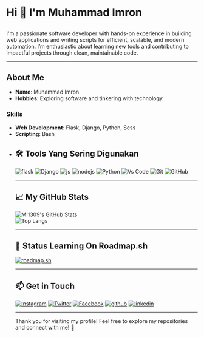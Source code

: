 <!-- Introduction -->
# Hi 👋 I'm Muhammad Imron
##
I'm a passionate software developer with hands-on experience in building web applications and writing scripts for efficient, scalable, and modern automation. I’m enthusiastic about learning new tools and contributing to impactful projects through clean, maintainable code.

---

<!-- Bio -->
## About Me  
- **Name**: Muhammad Imron  
- **Hobbies**: Exploring software and tinkering with technology
  
<!-- ![availability](https://img.shields.io/badge/Freelance-Available-brightgreen?style=flat-square) -->

### Skills  
- **Web Development**: Flask, Django, Python, Scss
- **Scripting**: Bash
- <!--**Data Science**: Python, Pandas, Machine Learning   

---

<!-- Tools -->
## 🛠 Tools Yang Sering Digunakan
![flask](https://img.shields.io/badge/-Flask-FFFFFF?style=flat-square&logo=flask&logoColor=black)
![Django](https://img.shields.io/badge/-Django-0b0b0b?style=flat-square&logo=django&logoColor=green)
![js](https://img.shields.io/badge/-JavaScript-FFFFFF?style=flat-square&logo=javascript&logoColor=yellow)
![nodejs](https://img.shields.io/badge/-NodeJs-FFFFFF?style=flat-square&logo=node.js&logoColor=green)
![Python](https://img.shields.io/badge/-Python-3776AB?style=flat-square&logo=python&logoColor=white)
![Vs Code](https://img.shields.io/badge/-VS%20Code-007ACC?style=flat-square&logo=visual-studio-code&logoColor=white)
![Git](https://img.shields.io/badge/-Git-FFFFF0?style=flat-square&logo=git)
![GitHub](https://img.shields.io/badge/-Github-0b0b0b?style=flat-square&logo=github)

---

<!-- GitHub Stats -->
## 📈 My GitHub Stats  
![MI1309's GitHub Stats](https://github-readme-stats.vercel.app/api?username=mi1309&show_icons=true&hide_title=true&theme=radical)  
![Top Langs](https://github-readme-stats.vercel.app/api/top-langs/?username=mi1309&layout=compact&theme=radical)

---

<!-- Top Repositories -->
<!--
## 🌟 My Top Repositories  
[![SaveHere](https://github-readme-stats.vercel.app/api/pin/?username=mi1412&repo=Script-shell&theme=radical)](https://github.com/MI1412/Script-shell)

---
-->
## 🏫 Status Learning On Roadmap.sh
[![roadmap.sh](https://roadmap.sh/card/wide/64e09945ced78d29352ae927?variant=light&roadmaps=frontend%2Cbackend%2Cjavascript%2Cpython)](https://roadmap.sh)

---

<!-- Connect with me -->
## 📫 Get in Touch  
[![Instagram](https://img.shields.io/badge/-Instagram-E4405F?style=flat-square&logo=instagram&logoColor=white)](https://www.instagram.com/imron_dev/)  [![Twitter](https://img.shields.io/badge/-X-FFFFFF?style=flat-square&logo=x&logoColor=black)](https://x.com/imronm1309/) [![Facebook](https://img.shields.io/badge/-Facebook-FFFFFF?style=flat-square&logo=facebook&logoColor=blue)](https://www.facebook.com/profile.php?id=100071724085686) [![github](https://img.shields.io/badge/-Github-0b0b0b?style=flat-square&logo=github)](https://github.com/mi1309/) [![linkedin](https://img.shields.io/badge/-linkedin-blue?style=flat-square&logo=linkedin)](https://www.linkedin.com/in/muhammad-imron-28a371289)
<!--[![MI1309](https://discord.c99.nl/widget/theme-1/775363892167573535.png)](https://discord.com/users/775363892167573535) -->

---

Thank you for visiting my profile! Feel free to explore my repositories and connect with me! 🚀
